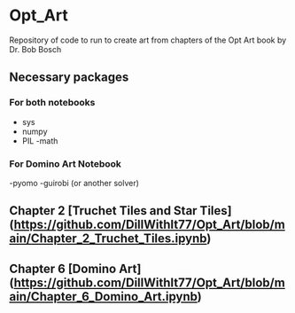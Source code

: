# Opt_Art
Repository of code to run to create art from chapters of the Opt Art book by Dr. Bob Bosch
## Necessary packages
### For both notebooks
- sys
- numpy
- PIL
-math
### For Domino Art Notebook
-pyomo
-guirobi (or another solver)

## Chapter 2 [Truchet Tiles and Star Tiles] (https://github.com/DillWithIt77/Opt_Art/blob/main/Chapter_2_Truchet_Tiles.ipynb)
## Chapter 6 [Domino Art] (https://github.com/DillWithIt77/Opt_Art/blob/main/Chapter_6_Domino_Art.ipynb)

